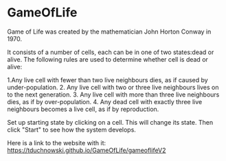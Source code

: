 # GameOfLife

Game of Life was created by the mathematician John Horton Conway in 1970.

It consists of a number of cells, each can be in one of two states:dead or alive. The following rules are used to determine whether cell is dead or alive:

1.Any live cell with fewer than two live neighbours dies, as if caused by under-population.
2. Any live cell with two or three live neighbours lives on to the next generation.
3. Any live cell with more than three live neighbours dies, as if by over-population.
4. Any dead cell with exactly three live neighbours becomes a live cell, as if by reproduction.

Set up starting state by clicking on a cell. This will change its state. Then click "Start" to see how the system develops.

Here is a link to the website with it:
https://tduchnowski.github.io/GameOfLife/gameoflifeV2
